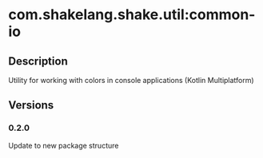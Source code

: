 # com.shakelang.shake.util:common-io

## Description

Utility for working with colors in console applications (Kotlin Multiplatform)

## Versions

### 0.2.0

Update to new package structure